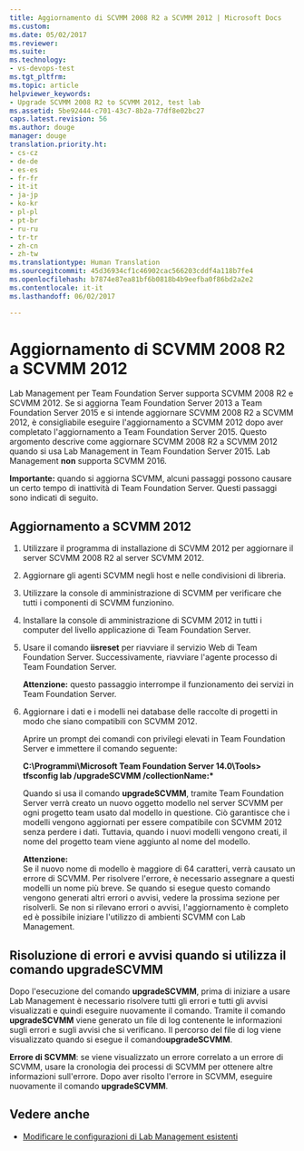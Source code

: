```yaml
---
title: Aggiornamento di SCVMM 2008 R2 a SCVMM 2012 | Microsoft Docs
ms.custom: 
ms.date: 05/02/2017
ms.reviewer: 
ms.suite: 
ms.technology:
- vs-devops-test
ms.tgt_pltfrm: 
ms.topic: article
helpviewer_keywords:
- Upgrade SCVMM 2008 R2 to SCVMM 2012, test lab
ms.assetid: 5be92444-c701-43c7-8b2a-77df8e02bc27
caps.latest.revision: 56
ms.author: douge
manager: douge
translation.priority.ht:
- cs-cz
- de-de
- es-es
- fr-fr
- it-it
- ja-jp
- ko-kr
- pl-pl
- pt-br
- ru-ru
- tr-tr
- zh-cn
- zh-tw
ms.translationtype: Human Translation
ms.sourcegitcommit: 45d36934cf1c46902cac566203cddf4a118b7fe4
ms.openlocfilehash: b7874e87ea81bf6b0818b4b9eefba0f86bd2a2e2
ms.contentlocale: it-it
ms.lasthandoff: 06/02/2017

---
```

# <a name="upgrade-scvmm-2008-r2-to-scvmm-2012"></a>Aggiornamento di SCVMM 2008 R2 a SCVMM 2012

Lab Management per Team Foundation Server supporta SCVMM 2008 R2 e SCVMM 2012. Se si aggiorna Team Foundation Server 2013 a Team Foundation Server 2015 e si intende aggiornare SCVMM 2008 R2 a SCVMM 2012, è consigliabile eseguire l'aggiornamento a SCVMM 2012 dopo aver completato l'aggiornamento a Team Foundation Server 2015. Questo argomento descrive come aggiornare SCVMM 2008 R2 a SCVMM 2012 quando si usa Lab Management in Team Foundation Server 2015.
Lab Management **non** supporta SCVMM 2016. 

**Importante:** quando si aggiorna SCVMM, alcuni passaggi possono causare un certo tempo di inattività di Team Foundation Server. Questi passaggi sono indicati di seguito.

## <a name="upgrading-to-scvmm-2012"></a>Aggiornamento a SCVMM 2012

1. Utilizzare il programma di installazione di SCVMM 2012 per aggiornare il server SCVMM 2008 R2 al server SCVMM 2012.

1. Aggiornare gli agenti SCVMM negli host e nelle condivisioni di libreria.

1. Utilizzare la console di amministrazione di SCVMM per verificare che tutti i componenti di SCVMM funzionino.

1. Installare la console di amministrazione di SCVMM 2012 in tutti i computer del livello applicazione di Team Foundation Server.

1. Usare il comando **iisreset** per riavviare il servizio Web di Team Foundation Server. Successivamente, riavviare l'agente processo di Team Foundation Server.

   **Attenzione:** questo passaggio interrompe il funzionamento dei servizi in Team Foundation Server.

1. Aggiornare i dati e i modelli nei database delle raccolte di progetti in modo che siano compatibili con SCVMM 
   2012.

   Aprire un prompt dei comandi con privilegi elevati in Team Foundation Server e immettere il comando seguente:

   **C:\\Programmi\\Microsoft Team Foundation Server 14.0\\Tools\> tfsconfig lab /upgradeSCVMM /collectionName:\***

   Quando si usa il comando **upgradeSCVMM**, tramite Team Foundation Server verrà creato un nuovo oggetto modello nel server SCVMM per ogni progetto team usato dal modello in questione. Ciò garantisce che i modelli vengono aggiornati per essere compatibile con SCVMM 2012 senza perdere i dati. Tuttavia, quando i nuovi modelli vengono creati, il nome del progetto team viene aggiunto al nome del modello.

   **Attenzione:**  
   Se il nuovo nome di modello è maggiore di 64 caratteri, verrà causato un errore di SCVMM. Per risolvere l'errore, è necessario assegnare a questi modelli un nome più breve. Se quando si esegue questo comando vengono generati altri errori o avvisi, vedere la prossima sezione per risolverli. Se non si rilevano errori o avvisi, l'aggiornamento è completo ed è possibile iniziare l'utilizzo di ambienti SCVMM con Lab Management.

## <a name="resolving-errors-and-warnings-when-using-the-upgradescvmm-command"></a>Risoluzione di errori e avvisi quando si utilizza il comando upgradeSCVMM

Dopo l'esecuzione del comando **upgradeSCVMM**, prima di iniziare a usare Lab Management è necessario risolvere tutti gli errori e tutti gli avvisi visualizzati e quindi eseguire nuovamente il comando. Tramite il comando **upgradeSCVMM** viene generato un file di log contenente le informazioni sugli errori e sugli avvisi che si verificano. Il percorso del file di log viene visualizzato quando si esegue il comando**upgradeSCVMM**.

**Errore di SCVMM**: se viene visualizzato un errore correlato a un errore di SCVMM, usare la cronologia dei processi di SCVMM per ottenere altre informazioni sull'errore. Dopo aver risolto l'errore in SCVMM, eseguire nuovamente il comando **upgradeSCVMM**.

## <a name="see-also"></a>Vedere anche

* [Modificare le configurazioni di Lab Management esistenti](https://msdn.microsoft.com/library/ee704508%28v=vs.140%29.aspx)

